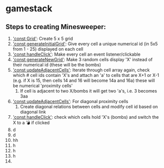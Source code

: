 # gamestack





## Steps to creating Minesweeper:

1. <u>'const Grid'</u>: Create 5 x 5 grid
2. <u>'const generateInitialGrid'</u>: Give every cell a unique numerical id (in 5x5 from 1 - 25) displayed on each cell
3. <u>'const handleClick'</u>: Make every cell an event listener/clickable
4. <u>'const generateNewGrid'</u>: Make 3 random cells display 'X' instead of their numerical id (these will be the bombs)
5. <u>'const updateAdjacentCells'</u>: Iterate through cell array again, check which # cell ids contain 'X's and attach an 'a' to cells that are X+1 or X-1 (e.g. if X is 15, then cells 14 and 16 will become 14a and 16a) these will be numerical 'proximity cells' 
   1. If cell is adjacent to two X/bombs it will get two 'a's, i.e. 3 becomes 3aa
6. <u>'const updateAdjacentCells'</u>: For diagonal proximity cells
   1. Create diagonal relations between cells and modify cell id based on diagonal link
7. <u>'const handleClick'</u>: check which cells hold 'X's (bombs) and switch the X to a 💣 if clicked
8. d
9.  d
10. hh
11. h
12. h
13. h
14. 